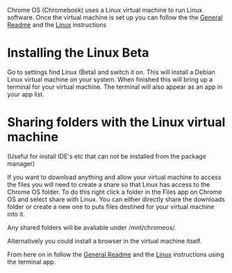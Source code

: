 Chrome OS (Chromebook) uses a Linux virtual machine to run Linux software. Once the virtual machine is set up you can follow the the [General Readme](../README.md) and the [Linux](Linux.md) instructions

# Installing the Linux Beta

Go to settings find Linux (Beta) and switch it on. This will install a Debian Linux virtual machine on your system.
When finished this will bring up a terminal for your virtual machine. The terminal will also appear as an app in your app list.

# Sharing folders with the Linux virtual machine

(Useful for install IDE's etc that can not be installed from the package manager)

If you want to download anything and allow your virtual machine to access the files you will need to create a share so that 
Linux has access to the Chrome OS folder. To do this right click a folder in the Files app on Chrome OS and select share with Linux.
You can either directly share the downloads folder or create a new one to puts files destined for your virtual machine into it.

Any shared folders will be avaliable under /mnt/chromeos/.

Alternatively you could install a browser in the virtual machine itself.

From here on in follow the [General Readme](../README.md) and the [Linux](Linux.md) instructions using the terminal app.
